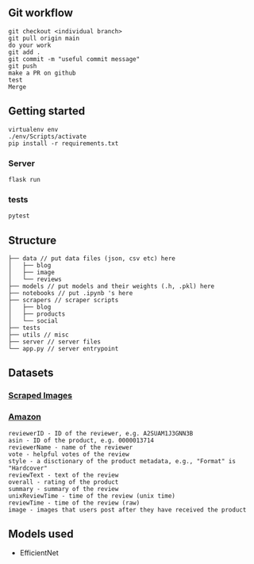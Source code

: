 ## Git workflow

```
git checkout <individual branch>
git pull origin main
do your work
git add .
git commit -m "useful commit message"
git push
make a PR on github
test
Merge
```

## Getting started

```
virtualenv env
./env/Scripts/activate
pip install -r requirements.txt
```

### Server

```
flask run
```

### tests

```
pytest
```

## Structure

```
├── data // put data files (json, csv etc) here
│   ├── blog
│   ├── image
│   └── reviews
├── models // put models and their weights (.h, .pkl) here
├── notebooks // put .ipynb 's here
├── scrapers // scraper scripts
│   ├── blog
│   ├── products
│   └── social
├── tests
├── utils // misc
├── server // server files
└── app.py // server entrypoint
```

## Datasets

### [Scraped Images](https://drive.google.com/file/d/1WI95J600swejVn2-6vzhFRuxKfZa_gQh/view?usp=sharing)

### [Amazon](https://nijianmo.github.io/amazon/index.html)

```
reviewerID - ID of the reviewer, e.g. A2SUAM1J3GNN3B
asin - ID of the product, e.g. 0000013714
reviewerName - name of the reviewer
vote - helpful votes of the review
style - a disctionary of the product metadata, e.g., "Format" is "Hardcover"
reviewText - text of the review
overall - rating of the product
summary - summary of the review
unixReviewTime - time of the review (unix time)
reviewTime - time of the review (raw)
image - images that users post after they have received the product
```

## Models used

* EfficientNet
